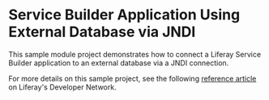 # Service Builder Application Using External Database via JNDI

This sample module project demonstrates how to connect a Liferay Service Builder
application to an external database via a JNDI connection.

For more details on this sample project, see the following
[reference article](https://dev.liferay.com/develop/reference/-/knowledge_base/7-1/service-builder-application-using-external-database-via-jndi)
on Liferay's Developer Network.